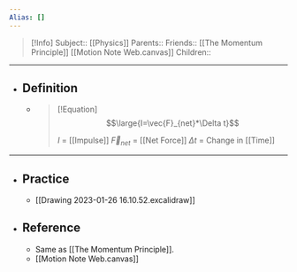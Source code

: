 ```yaml
---
Alias: []
---
```

> [!Info]
> Subject:: [[Physics]]
> Parents:: 
> Friends:: [[The Momentum Principle]] [[Motion Note Web.canvas]]
> Children:: 
---
- ## Definition
	- > [!Equation]
	  > $$\large{I=\vec{F}_{net}*\Delta t}$$
	  > 
	  > $I$ = [[Impulse]]
	  > $\vec{F}_{net}$ = [[Net Force]]
	  > $\Delta t$ = Change in [[Time]]
---
- ## Practice
	- [[Drawing 2023-01-26 16.10.52.excalidraw]]
- ## Reference
	- Same as [[The Momentum Principle]].
	- [[Motion Note Web.canvas]]